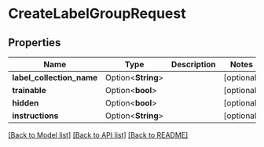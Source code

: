# CreateLabelGroupRequest

## Properties

Name | Type | Description | Notes
------------ | ------------- | ------------- | -------------
**label_collection_name** | Option<**String**> |  | [optional]
**trainable** | Option<**bool**> |  | [optional]
**hidden** | Option<**bool**> |  | [optional]
**instructions** | Option<**String**> |  | [optional]

[[Back to Model list]](../README.md#documentation-for-models) [[Back to API list]](../README.md#documentation-for-api-endpoints) [[Back to README]](../README.md)


